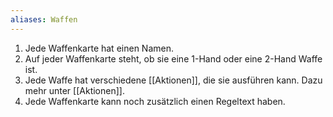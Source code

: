 ```yaml
---
aliases: Waffen
---
```

1. Jede Waffenkarte hat einen Namen.
2. Auf jeder Waffenkarte steht, ob sie eine 1-Hand oder eine 2-Hand Waffe ist.
3. Jede Waffe hat verschiedene [[Aktionen]], die sie ausführen kann. Dazu mehr unter [[Aktionen]].
4. Jede Waffenkarte kann noch zusätzlich einen Regeltext haben.